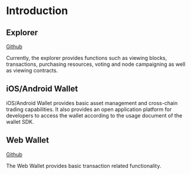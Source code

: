 # Introduction

## Explorer

[Github](https://github.com/AElfProject/aelf-block-explorer)

Currently, the explorer provides functions such as viewing blocks, transactions, purchasing resources, voting and node campaigning as well as viewing contracts.

## iOS/Android Wallet

iOS/Android Wallet provides basic asset management and cross-chain trading capabilities. It also provides an open application platform for developers to access the wallet according to the usage document of the wallet SDK.

## Web Wallet

[Github](https://github.com/AElfProject/aelf-web-wallet)

The Web Wallet provides basic transaction related functionality.
